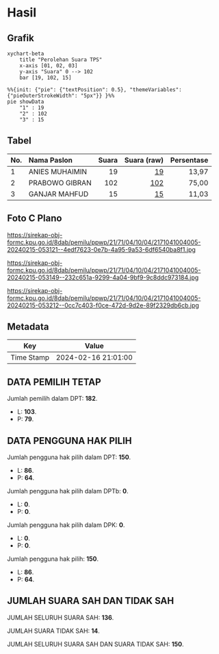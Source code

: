 # Hasil

## Grafik

```mermaid
xychart-beta
    title "Perolehan Suara TPS"
    x-axis [01, 02, 03]
    y-axis "Suara" 0 --> 102
    bar [19, 102, 15]
```

```mermaid
%%{init: {"pie": {"textPosition": 0.5}, "themeVariables": {"pieOuterStrokeWidth": "5px"}} }%%
pie showData
    "1" : 19
    "2" : 102
    "3" : 15
```

## Tabel

| No. | Nama Paslon    | Suara | Suara (raw) | Persentase |
|:--- |:-------------- | -----:| -----------:| ----------:|
| 1   | ANIES MUHAIMIN | 19    | [19][p-1]   | 13,97      |
| 2   | PRABOWO GIBRAN | 102   | [102][p-2]  | 75,00      |
| 3   | GANJAR MAHFUD  | 15    | [15][p-3]   | 11,03      |


[p-1]: https://github.com/gigit-pemilu/pemilu-2024-21-kepulauan-riau/blob/main/pilpres/hitung-suara/sub/21-kepulauan-riau/sub/71-kota-batam/sub/04-nongsa/sub/1004-ngenang/sub/005-tps/sub/paslon-1.txt
[p-2]: https://github.com/gigit-pemilu/pemilu-2024-21-kepulauan-riau/blob/main/pilpres/hitung-suara/sub/21-kepulauan-riau/sub/71-kota-batam/sub/04-nongsa/sub/1004-ngenang/sub/005-tps/sub/paslon-2.txt
[p-3]: https://github.com/gigit-pemilu/pemilu-2024-21-kepulauan-riau/blob/main/pilpres/hitung-suara/sub/21-kepulauan-riau/sub/71-kota-batam/sub/04-nongsa/sub/1004-ngenang/sub/005-tps/sub/paslon-3.txt

## Foto C Plano

https://sirekap-obj-formc.kpu.go.id/8dab/pemilu/ppwp/21/71/04/10/04/2171041004005-20240215-053121--4edf7623-0e7b-4a95-9a53-6df6540ba8f1.jpg

https://sirekap-obj-formc.kpu.go.id/8dab/pemilu/ppwp/21/71/04/10/04/2171041004005-20240215-053149--232c651a-9299-4a04-9bf9-9c8ddc973184.jpg

https://sirekap-obj-formc.kpu.go.id/8dab/pemilu/ppwp/21/71/04/10/04/2171041004005-20240215-053212--0cc7c403-f0ce-472d-9d2e-89f2329db6cb.jpg


## Metadata

| Key        | Value               |
| ---------- | ------------------- |
| Time Stamp | 2024-02-16 21:01:00 |


## DATA PEMILIH TETAP

Jumlah pemilih dalam DPT: **182**.
 * L: **103**.
 * P: **79**.

## DATA PENGGUNA HAK PILIH

Jumlah pengguna hak pilih dalam DPT: **150**.
 * L: **86**.
 * P: **64**.

Jumlah pengguna hak pilih dalam DPTb: **0**.
 * L: **0**.
 * P: **0**.

Jumlah pengguna hak pilih dalam DPK: **0**.
 * L: **0**.
 * P: **0**.

Jumlah pengguna hak pilih: **150**.
 * L: **86**.
 * P: **64**.

## JUMLAH SUARA SAH DAN TIDAK SAH

JUMLAH SELURUH SUARA SAH: **136**.

JUMLAH SUARA TIDAK SAH: **14**.

JUMLAH SELURUH SUARA SAH DAN SUARA TIDAK SAH: **150**.


